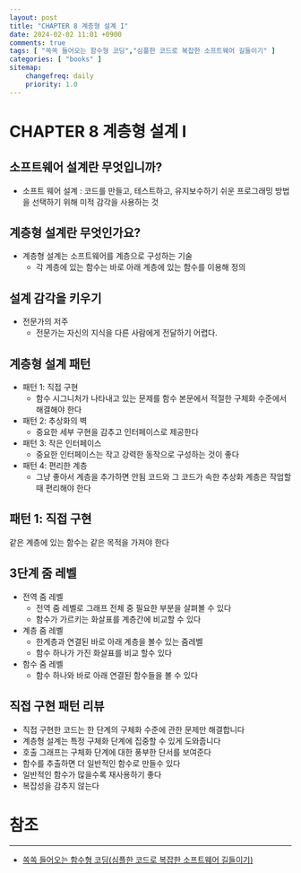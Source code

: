 ```yaml
---
layout: post
title: "CHAPTER 8 계층형 설계 I"
date: 2024-02-02 11:01 +0900
comments: true
tags: [ "쏙쏙 들어오는 함수형 코딩","심플한 코드로 복잡한 소프트웨어 길들이기" ]
categories: [ "books" ]
sitemap:
    changefreq: daily
    priority: 1.0
---
```


# CHAPTER 8 계층형 설계 I

## 소프트웨어 설계란 무엇입니까?
* 소프트 웨어 설계 : 코드를 만들고, 테스트하고, 유지보수하기 쉬운 프로그래밍 방법을 선택하기 위해 미적 감각을 사용하는 것

## 계층형 설계란 무엇인가요?

* 계층형 설계는 소프트웨어를 계층으로 구성하는 기술
  * 각 계층에 있는 함수는 바로 아래 계층에 있는 함수를 이용해 정의

## 설계 감각을 키우기
* 전문가의 저주
  * 전문가는 자신의 지식을 다른 사람에게 전달하기 어렵다.

## 계층형 설계 패턴 
* 패턴 1: 직접 구현
  * 함수 시그니처가 나타내고 있는 문제를 함수 본문에서 적절한 구체화 수준에서 해결해야 한다
* 패턴 2: 추상화의 벽
  * 중요한 세부 구현을 감추고 인터페이스로 제공한다
* 패턴 3: 작은 인터페이스
  * 중요한 인터페이스는 작고 강력한 동작으로 구성하는 것이 좋다
* 패턴 4: 편리한 계층
  * 그냥 좋아서 계층을 추가하면 안됨 코드와 그 코드가 속한 추상화 계층은 작업할 때 편리해야 한다

## 패턴 1: 직접 구현 
같은 계층에 있는 함수는 같은 목적을 가져야 한다

## 3단계 줌 레벨 

* 전역 줌 레벨
  * 전역 줌 레벨로 그래프 전체 중 필요한 부분을 살펴볼 수 있다
  * 함수가 가르키는 화살표를 계층간에 비교할 수 있다
* 계층 줌 레벨
  * 한계층과 연결된 바로 아래 계층을 볼수 있는 줌레벨
  * 함수 하나가 가진 화살표를 비교 할수 있다
* 함수 줌 레벨
  * 함수 하나와 바로 아래 연결된 함수들을 볼 수 있다

## 직접 구현 패턴 리뷰 
* 직접 구현한 코드는 한 단계의 구체화 수준에 관한 문제만 해결합니다
* 계층형 설계는 특정 구체화 단계에 집중할 수 있게 도와줍니다
* 호출 그래프는 구체화 단계에 대한 풍부한 단서를 보여준다
* 함수를 추출하면 더 일반적인 함수로 만들수 있다
* 일반적인 함수가 많을수록 재사용하기 좋다
* 복잡성을 감추지 않는다


# 참조
-----

* [쏙쏙 들어오는 함수형 코딩(심플한 코드로 복잡한 소프트웨어 길들이기)](https://www.yes24.com/Product/Goods/108748841)
